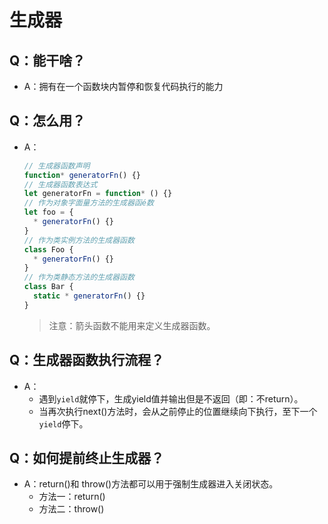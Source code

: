 # 生成器

## Q：能干啥？

* A：拥有在一个函数块内暂停和恢复代码执行的能力

## Q：怎么用？

* A：

  ````javascript
  // 生成器函数声明
  function* generatorFn() {}
  // 生成器函数表达式
  let generatorFn = function* () {}
  // 作为对象字面量方法的生成器函é数 
  let foo = {
    * generatorFn() {}
  }
  // 作为类实例方法的生成器函数 
  class Foo {
    * generatorFn() {}
  }
  // 作为类静态方法的生成器函数 
  class Bar {
    static * generatorFn() {}
  }
  ````

  > 注意：箭头函数不能用来定义生成器函数。

## Q：生成器函数执行流程？

* A：
  * 遇到`yield`就停下，生成yield值并输出但是不返回（即：不return）。
  * 当再次执行next()方法时，会从之前停止的位置继续向下执行，至下一个`yield`停下。

## Q：如何提前终止生成器？

* A：return()和 throw()方法都可以用于强制生成器进入关闭状态。
  * 方法一：return()
  * 方法二：throw()

